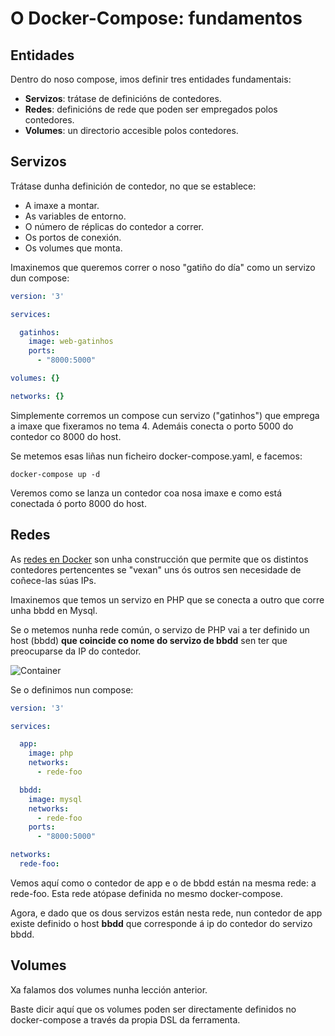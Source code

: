 # O Docker-Compose: fundamentos

## Entidades 

Dentro do noso compose, imos definir tres entidades fundamentais:

- **Servizos**: trátase de definicións de contedores.
- **Redes**: definicións de rede que poden ser empregados polos contedores.
- **Volumes**: un directorio accesible polos contedores.

## Servizos

Trátase dunha definición de contedor, no que se establece:

- A imaxe a montar.
- As variables de entorno.
- O número de réplicas do contedor a correr.
- Os portos de conexión.
- Os volumes que monta.

Imaxinemos que queremos correr o noso "gatiño do día" como un servizo dun compose:

```yml
version: '3'

services:

  gatinhos:
    image: web-gatinhos
    ports:
      - "8000:5000"

volumes: {}

networks: {}
```

Simplemente corremos un compose cun servizo ("gatinhos") que emprega a imaxe que fixeramos no tema 4. Ademáis conecta o porto 5000 do contedor co 8000 do host. 

Se metemos esas liñas nun ficheiro docker-compose.yaml, e facemos:

```shell
docker-compose up -d
```

Veremos como se lanza un contedor coa nosa imaxe e como está conectada ó porto 8000 do host.

## Redes

As [redes en Docker](https://docs.docker.com/network/) son unha construcción que permite que os distintos contedores pertencentes se "vexan" uns ós outros sen necesidade de coñece-las súas IPs.

Imaxinemos que temos un servizo en PHP que se conecta a outro que corre unha bbdd en Mysql.

Se o metemos nunha rede común, o servizo de PHP vai a ter definido un host (bbdd) **que coincide co nome do servizo de bbdd** sen ter que preocuparse da IP do contedor.

![Container](./../_media/04_aplicacions_e_servizos_multicontedor/redes.png)

Se o definimos nun compose:

```yml
version: '3'

services:

  app:
    image: php
    networks:
      - rede-foo

  bbdd:
    image: mysql
    networks:
      - rede-foo
    ports:
      - "8000:5000"

networks:
  rede-foo:
```

Vemos aquí como o contedor de app e o de bbdd están na mesma rede: a rede-foo. Esta rede atópase definida no mesmo docker-compose. 

Agora, e dado que os dous servizos están nesta rede, nun contedor de app existe definido o host **bbdd** que corresponde á ip do contedor do servizo bbdd.

## Volumes

Xa falamos dos volumes nunha lección anterior.

Baste dicir aquí que os volumes poden ser directamente definidos no docker-compose  a través da propia DSL da ferramenta.
